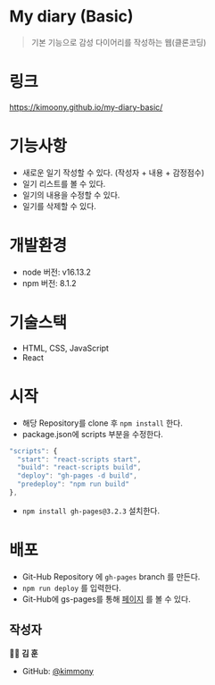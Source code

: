 # My diary (Basic)

> 기본 기능으로 감성 다이어리를 작성하는 웹(클론코딩)

# 링크

https://kimoony.github.io/my-diary-basic/

# 기능사항
- 새로운 일기 작성할 수 있다. (작성자 + 내용 + 감정점수)
- 일기 리스트를 볼 수 있다.
- 일기의 내용을 수정할 수 있다.
- 일기를 삭제할 수 있다.

# 개발환경
- node 버전: v16.13.2
- npm 버전: 8.1.2

# 기술스택
- HTML, CSS, JavaScript
- React

# 시작
- 해당 Repository를 clone 후 `npm install` 한다.
- package.json에 scripts 부분을 수정한다.
```js
"scripts": {
  "start": "react-scripts start",
  "build": "react-scripts build",
  "deploy": "gh-pages -d build",
  "predeploy": "npm run build"
},
```
- `npm install gh-pages@3.2.3` 설치한다.

# 배포
- Git-Hub Repository 에 `gh-pages` branch 를 만든다.
- `npm run deploy` 를 입력한다.
- Git-Hub에 gs-pages를 통해 [페이지](https://kimoony.github.io/my-diary-basic/) 를 볼 수 있다.

## 작성자

🧑‍💻 **김 훈**

* GitHub: [@kimmony](https://github.com/kimoony)
